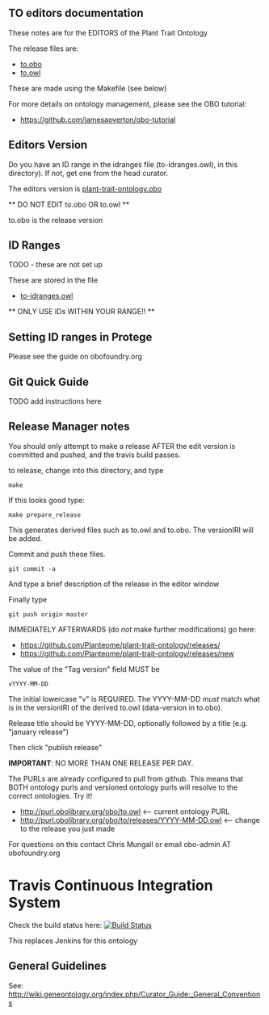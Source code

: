 ## TO editors documentation

These notes are for the EDITORS of the Plant Trait Ontology

The release files are:

 * [to.obo](to.obo)
 * [to.owl](to.owl)

These are made using the Makefile (see below)

For more details on ontology management, please see the OBO tutorial:

 * https://github.com/jamesaoverton/obo-tutorial

## Editors Version

Do you have an ID range in the idranges file (to-idranges.owl),
in this directory). If not, get one from the head curator. 

The editors version is [plant-trait-ontology.obo](plant-trait-ontology.obo)

** DO NOT EDIT to.obo OR to.owl **

to.obo is the release version

## ID Ranges

TODO - these are not set up

These are stored in the file

 * [to-idranges.owl](to-idranges.owl)

** ONLY USE IDs WITHIN YOUR RANGE!! **

## Setting ID ranges in Protege

Please see the guide on obofoundry.org
 
## Git Quick Guide

TODO add instructions here

## Release Manager notes

You should only attempt to make a release AFTER the edit version is
committed and pushed, and the travis build passes.

to release, change into this directory, and type

    make

If this looks good type:

    make prepare_release

This generates derived files such as to.owl and to.obo. The versionIRI
will be added.

Commit and push these files.

    git commit -a

And type a brief description of the release in the editor window

Finally type

    git push origin master

IMMEDIATELY AFTERWARDS (do *not* make further modifications) go here:

 * https://github.com/Planteome/plant-trait-ontology/releases/
 * https://github.com/Planteome/plant-trait-ontology/releases/new

The value of the "Tag version" field MUST be

    vYYYY-MM-DD

The initial lowercase "v" is REQUIRED. The YYYY-MM-DD *must* match
what is in the versionIRI of the derived to.owl (data-version in
to.obo).

Release title should be YYYY-MM-DD, optionally followed by a title (e.g. "january release")

Then click "publish release"

__IMPORTANT__: NO MORE THAN ONE RELEASE PER DAY.

The PURLs are already configured to pull from github. This means that
BOTH ontology purls and versioned ontology purls will resolve to the
correct ontologies. Try it!

 * http://purl.obolibrary.org/obo/to.owl <-- current ontology PURL
 * http://purl.obolibrary.org/obo/to/releases/YYYY-MM-DD.owl <-- change to the release you just made

For questions on this contact Chris Mungall or email obo-admin AT obofoundry.org

# Travis Continuous Integration System

Check the build status here: [![Build Status](https://travis-ci.org/Planteome/to.svg?branch=master)](https://travis-ci.org/Planteome/to)

This replaces Jenkins for this ontology

## General Guidelines

See:
http://wiki.geneontology.org/index.php/Curator_Guide:_General_Conventions
